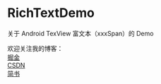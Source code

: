 # RichTextDemo
关于 Android TexView 富文本（xxxSpan）的 Demo

欢迎关注我的博客：  
[掘金](https://juejin.im/user/5c63bce5e51d4527047123f7)  
[CSDN](https://blog.csdn.net/funnywolfdadada)  
[简书](https://www.jianshu.com/u/d6f790205c2b)
